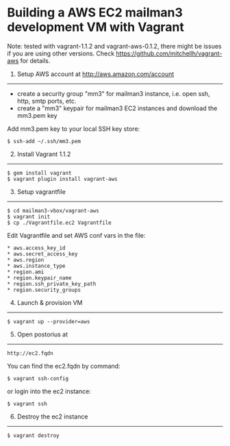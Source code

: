 Building a AWS EC2 mailman3 development VM with Vagrant
=======================================================

Note: tested with vagrant-1.1.2 and vagrant-aws-0.1.2, 
there might be issues if you are using other versions.
Check https://github.com/mitchellh/vagrant-aws for details.

1) Setup AWS account at http://aws.amazon.com/account
----------------
* create a security group "mm3" for mailman3 instance, i.e. open ssh, http, smtp ports, etc.
* create a "mm3" keypair for mailman3 EC2 instances and download the mm3.pem key

Add mm3.pem key to your local SSH key store:

	$ ssh-add ~/.ssh/mm3.pem

2) Install Vagrant 1.1.2
----------------
	$ gem install vagrant
	$ vagrant plugin install vagrant-aws
	
3) Setup vagrantfile
-----------------
	$ cd mailman3-vbox/vagrant-aws
	$ vagrant init
	$ cp ./Vagrantfile.ec2 Vagrantfile

Edit Vagrantfile and set AWS conf vars in the file:
	
	* aws.access_key_id
	* aws.secret_access_key
	* aws.region
	* aws.instance_type
	* region.ami
	* region.keypair_name
	* region.ssh_private_key_path
	* region.security_groups

4) Launch & provision VM
------------------
	$ vagrant up --provider=aws

5) Open postorius at 
-----------------
	http://ec2.fqdn
	
You can find the ec2.fqdn by command:
 
	$ vagrant ssh-config

or login into the ec2 instance:

	$ vagrant ssh 
	
6) Destroy the ec2 instance
-----------------
	
	$ vagrant destroy
